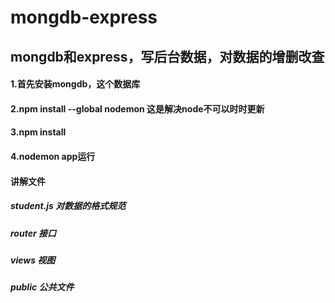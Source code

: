 # mongdb-express
## mongdb和express，写后台数据，对数据的增删改查
#### 1.首先安装mongdb，这个数据库
#### 2.npm install --global nodemon 这是解决node不可以时时更新
#### 3.npm install
#### 4.nodemon app运行
#### 讲解文件
  #####  student.js  对数据的格式规范
  #####  router 接口
  ##### views  视图
  #####  public 公共文件

